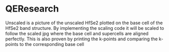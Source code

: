 # QEResearch
Unscaled is a picture of the unscaled HfSe2 plotted on the base cell of the HfSe2 band structure. By implementing the scaling code it will be scaled to follow the scaled jpg where the base cell and supercells are aligned perfectly. This is also proven by printing the k-points and comparing the k-points to the corresponding base cell
